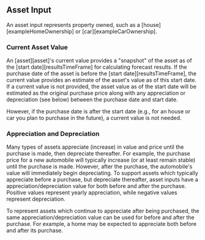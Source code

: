 ## Asset Input

An asset input represents property owned, such as a [house][exampleHomeOwnership] or [car][exampleCarOwnership].

### Current Asset Value

An [asset][asset]'s current value provides a "snapshot" of the asset as of the
[start date][resultsTimeFrame] for calculating forecast results. If the purchase date of the asset is before the [start date][resultsTimeFrame], 
the current value provides an estimate of the asset's value as of this start date. If a current value is not provided, the asset value
as of the start date will be estimated as the original purchase price along with any appreciation or depreciation (see below) between the purchase date and start date.

However, if the purchase date is after the start date 
(e.g., for an house or car you plan to purchase in the future), a current value is not needed.

### Appreciation and Depreciation

Many types of assets appreciate (increase) in value and price until the purchase is made, then depreciate thereafter. For example, the purchase price for a new automobile will typically increase (or at least remain stable) until the purchase is made. However, after the purchase, the automobile's value will immediately begin depreciating. To support assets which typically appreciate before a purchase, but depreciate thereafter, asset inputs have a appreciation/depreciation value for both before and after the purchase. Positive values represent yearly appreciation, while negative values represent depreciation.

To represent assets which continue to appreciate after being purchased, the same appreciation/depreciation value can be used for before and after the purchase. For example, a home may be expected to appreciate both before and after its purchase.
